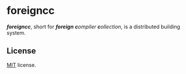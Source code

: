 
# foreigncc

_**foreigncc**_, short for _**foreign** **c**ompiler **c**ollection_, is a distributed building system.

## License

[MIT](./LICENSE) license.
